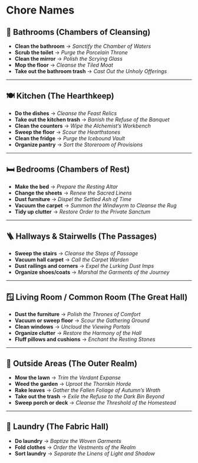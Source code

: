 # Chore Names

## 🛁 **Bathrooms (Chambers of Cleansing)**

* **Clean the bathroom** → *Sanctify the Chamber of Waters*
* **Scrub the toilet** → *Purge the Porcelain Throne*
* **Clean the mirror** → *Polish the Scrying Glass*
* **Mop the floor** → *Cleanse the Tiled Moat*
* **Take out the bathroom trash** → *Cast Out the Unholy Offerings*

---

## 🍽️ **Kitchen (The Hearthkeep)**

* **Do the dishes** → *Cleanse the Feast Relics*
* **Take out the kitchen trash** → *Banish the Refuse of the Banquet*
* **Clean the counters** → *Wipe the Alchemist’s Workbench*
* **Sweep the floor** → *Scour the Hearthstones*
* **Clean the fridge** → *Purge the Icebound Vault*
* **Organize pantry** → *Sort the Storeroom of Provisions*

---

## 🛏️ **Bedrooms (Chambers of Rest)**

* **Make the bed** → *Prepare the Resting Altar*
* **Change the sheets** → *Renew the Sacred Linens*
* **Dust furniture** → *Dispel the Settled Ash of Time*
* **Vacuum the carpet** → *Summon the Windwyrm to Cleanse the Rug*
* **Tidy up clutter** → *Restore Order to the Private Sanctum*

---

## 🪜 **Hallways & Stairwells (The Passages)**

* **Sweep the stairs** → *Cleanse the Steps of Passage*
* **Vacuum hall carpet** → *Call the Carpet Warden*
* **Dust railings and corners** → *Expel the Lurking Dust Imps*
* **Organize shoes/coats** → *Marshal the Garments of the Journey*

---

## 🪟 **Living Room / Common Room (The Great Hall)**

* **Dust the furniture** → *Polish the Thrones of Comfort*
* **Vacuum or sweep floor** → *Scour the Gathering Ground*
* **Clean windows** → *Uncloud the Viewing Portals*
* **Organize clutter** → *Restore the Harmony of the Hall*
* **Fluff pillows and cushions** → *Enchant the Resting Stones*

---

## 🌲 **Outside Areas (The Outer Realm)**

* **Mow the lawn** → *Trim the Verdant Expanse*
* **Weed the garden** → *Uproot the Thornkin Horde*
* **Rake leaves** → *Gather the Fallen Foliage of Autumn’s Wrath*
* **Take out the trash** → *Exile the Refuse to the Dark Bin Beyond*
* **Sweep porch or deck** → *Cleanse the Threshold of the Homestead*

---

## 🧺 **Laundry (The Fabric Hall)**

* **Do laundry** → *Baptize the Woven Garments*
* **Fold clothes** → *Order the Vestments of the Realm*
* **Sort laundry** → *Separate the Linens of Light and Shadow*
